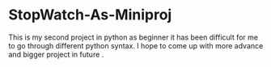 # StopWatch-As-Miniproj
This is my second project in python as beginner it has been difficult for me to go through different python syntax. I hope to come up with more advance and bigger project in future .

